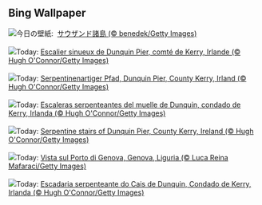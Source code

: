 ## Bing Wallpaper
![](https://www.bing.com/th?id=OHR.ThousandIslands_JA-JP7633482914_UHD.jpg&w=1000)今日の壁紙: &nbsp;[サウザンド諸島 (© benedek/Getty Images)](https://www.bing.com/th?id=OHR.ThousandIslands_JA-JP7633482914_UHD.jpg)
<br><br/>
![](https://www.bing.com/th?id=OHR.DunquinIreland_FR-FR6571793587_UHD.jpg&w=1000)Today: [Escalier sinueux de Dunquin Pier, comté de Kerry, Irlande (© Hugh O'Connor/Getty Images)](https://www.bing.com/th?id=OHR.DunquinIreland_FR-FR6571793587_UHD.jpg)
<br><br/>
![](https://www.bing.com/th?id=OHR.DunquinIreland_DE-DE4797885512_UHD.jpg&w=1000)Today: [Serpentinenartiger Pfad, Dunquin Pier, County Kerry, Irland (© Hugh O'Connor/Getty Images)](https://www.bing.com/th?id=OHR.DunquinIreland_DE-DE4797885512_UHD.jpg)
<br><br/>
![](https://www.bing.com/th?id=OHR.DunquinIreland_ES-ES8742460168_UHD.jpg&w=1000)Today: [Escaleras serpenteantes del muelle de Dunquin, condado de Kerry, Irlanda (© Hugh O'Connor/Getty Images)](https://www.bing.com/th?id=OHR.DunquinIreland_ES-ES8742460168_UHD.jpg)
<br><br/>
![](https://www.bing.com/th?id=OHR.DunquinIreland_EN-GB3162997633_UHD.jpg&w=1000)Today: [Serpentine stairs of Dunquin Pier, County Kerry, Ireland (© Hugh O'Connor/Getty Images)](https://www.bing.com/th?id=OHR.DunquinIreland_EN-GB3162997633_UHD.jpg)
<br><br/>
![](https://www.bing.com/th?id=OHR.GenovaPorto_IT-IT9490275029_UHD.jpg&w=1000)Today: [Vista sul Porto di Genova, Genova, Liguria (© Luca Reina Mafaraci/Getty Images)](https://www.bing.com/th?id=OHR.GenovaPorto_IT-IT9490275029_UHD.jpg)
<br><br/>
![](https://www.bing.com/th?id=OHR.DunquinIreland_PT-BR6766126699_UHD.jpg&w=1000)Today: [Escadaria serpenteante do Cais de Dunquin, Condado de Kerry, Irlanda (© Hugh O'Connor/Getty Images)](https://www.bing.com/th?id=OHR.DunquinIreland_PT-BR6766126699_UHD.jpg)
<br><br/>
